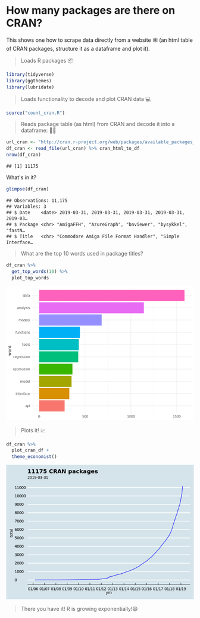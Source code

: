 How many packages are there on CRAN?
================

<!-- README.md is generated from README.Rmd. Please edit that file -->
This shows one how to scrape data directly from a website 🕸 (an html table of CRAN packages, structure it as a dataframe and plot it).

> Loads R packages 📦

``` r
library(tidyverse)
library(ggthemes)
library(lubridate)
```

> Loads functionality to decode and plot CRAN data 💻

``` r
source("count_cran.R")
```

> Reads package table (as html) from CRAN and decode it into a dataframe: 👨‍💻

``` r
url_cran <- "http://cran.r-project.org/web/packages/available_packages_by_date.html"
df_cran <- read_file(url_cran) %>% cran_html_to_df
nrow(df_cran)
```

    ## [1] 11175

What's in it?

``` r
glimpse(df_cran)
```

    ## Observations: 11,175
    ## Variables: 3
    ## $ Date    <date> 2019-03-31, 2019-03-31, 2019-03-31, 2019-03-31, 2019-03…
    ## $ Package <chr> "AmigaFFH", "AzureGraph", "bnviewer", "bysykkel", "fastN…
    ## $ Title   <chr> "Commodore Amiga File Format Handler", "Simple Interface…

> What are the top 10 words used in package titles?

``` r
df_cran %>%
  get_top_words(10) %>%
  plot_top_words
```

![](README_files/figure-markdown_github/unnamed-chunk-4-1.png)

> Plots it! 💹

``` r
df_cran %>%
  plot_cran_df +
  theme_economist()
```

![](README_files/figure-markdown_github/unnamed-chunk-5-1.png)

> There you have it! R is growing exponentially!😄
